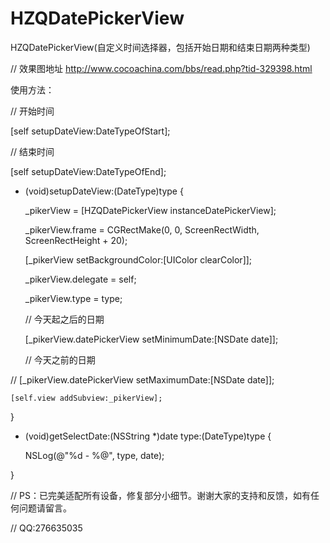 # HZQDatePickerView
HZQDatePickerView(自定义时间选择器，包括开始日期和结束日期两种类型)

// 效果图地址
http://www.cocoachina.com/bbs/read.php?tid-329398.html

使用方法：
   
// 开始时间

[self setupDateView:DateTypeOfStart];

// 结束时间    

[self setupDateView:DateTypeOfEnd];

- (void)setupDateView:(DateType)type {

    _pikerView = [HZQDatePickerView instanceDatePickerView];
    
    _pikerView.frame = CGRectMake(0, 0, ScreenRectWidth, ScreenRectHeight + 20);
    
    [_pikerView setBackgroundColor:[UIColor clearColor]];
    
    _pikerView.delegate = self;
    
    _pikerView.type = type;
    
    // 今天起之后的日期
    
    [_pikerView.datePickerView setMinimumDate:[NSDate date]];
    
    // 今天之前的日期
    
//    [_pikerView.datePickerView setMaximumDate:[NSDate date]];
    
    [self.view addSubview:_pikerView];

}

- (void)getSelectDate:(NSString *)date type:(DateType)type {

    NSLog(@"%d - %@", type, date);

}

// PS：已完美适配所有设备，修复部分小细节。谢谢大家的支持和反馈，如有任何问题请留言。

// QQ:276635035
